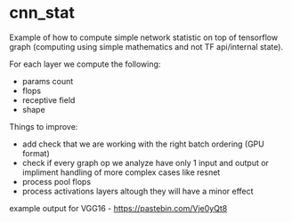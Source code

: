 # cnn_stat
Example of how to compute simple network statistic on top of tensorflow graph (computing using simple mathematics and not TF api/internal state).


For each layer we compute the following:
- params count 
- flops
- receptive field
- shape


Things to improve:
- add check that we are working with the right batch ordering (GPU format)
- check if every graph op we analyze have only 1 input and output or impliment handling of more complex cases like resnet
- process pool flops
- process activations layers altough they will have a minor effect

example output for VGG16 - https://pastebin.com/Vje0yQt8

